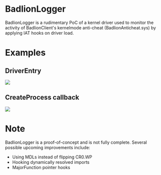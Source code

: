 # BadlionLogger
BadlionLogger is a rudimentary PoC of a kernel driver used to monitor the activity of BadlionClient's kernelmode anti-cheat (BadlionAnticheat.sys) by applying IAT hooks on driver load.

# Examples
## DriverEntry

<img src="https://imgur.com/W1O7wPR"/>

## CreateProcess callback
<img src="https://imgur.com/WoJkeg1"/>

# Note
BadlionLogger is a proof-of-concept and is not fully complete.
Several possible upcoming improvements include:
- Using MDLs instead of flipping CR0.WP
- Hooking dynamically resolved imports 
- MajorFunction pointer hooks
